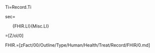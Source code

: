 Ti=Record.Ti

sec=<ol>{FHIR.LI}{Misc.LI}</ol>

=[Z/ol/0]

FHIR.=[zFact/00/Outline/Type/Human/Health/Treat/Record/FHIR/0.md]
